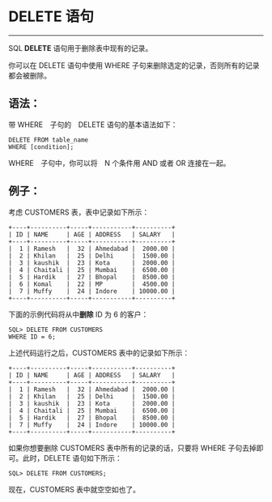 # DELETE 语句 #

----------

SQL **DELETE** 语句用于删除表中现有的记录。

你可以在 DELETE 语句中使用 WHERE 子句来删除选定的记录，否则所有的记录都会被删除。

## 语法： ##

带 WHERE　子句的　DELETE 语句的基本语法如下：

	DELETE FROM table_name
	WHERE [condition];

WHERE　子句中，你可以将　N 个条件用 AND 或者 OR 连接在一起。

## 例子： ##

考虑 CUSTOMERS 表，表中记录如下所示：

	+----+----------+-----+-----------+----------+
	| ID | NAME     | AGE | ADDRESS   | SALARY   |
	+----+----------+-----+-----------+----------+
	|  1 | Ramesh   |  32 | Ahmedabad |  2000.00 |
	|  2 | Khilan   |  25 | Delhi     |  1500.00 |
	|  3 | kaushik  |  23 | Kota      |  2000.00 |
	|  4 | Chaitali |  25 | Mumbai    |  6500.00 |
	|  5 | Hardik   |  27 | Bhopal    |  8500.00 |
	|  6 | Komal    |  22 | MP        |  4500.00 |
	|  7 | Muffy    |  24 | Indore    | 10000.00 |
	+----+----------+-----+-----------+----------+

下面的示例代码将从中**删除** ID 为 6 的客户：

	SQL> DELETE FROM CUSTOMERS
	WHERE ID = 6;

上述代码运行之后，CUSTOMERS 表中的记录如下所示：

	+----+----------+-----+-----------+----------+
	| ID | NAME     | AGE | ADDRESS   | SALARY   |
	+----+----------+-----+-----------+----------+
	|  1 | Ramesh   |  32 | Ahmedabad |  2000.00 |
	|  2 | Khilan   |  25 | Delhi     |  1500.00 |
	|  3 | kaushik  |  23 | Kota      |  2000.00 |
	|  4 | Chaitali |  25 | Mumbai    |  6500.00 |
	|  5 | Hardik   |  27 | Bhopal    |  8500.00 |
	|  7 | Muffy    |  24 | Indore    | 10000.00 |
	+----+----------+-----+-----------+----------+

如果你想要删除 CUSTOMERS 表中所有的记录的话，只要将 WHERE 子句去掉即可。此时，DELETE 语句如下所示：

	SQL> DELETE FROM CUSTOMERS;

现在，CUSTOMERS 表中就空空如也了。
